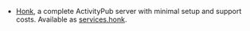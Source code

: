 - [Honk](https://humungus.tedunangst.com/r/honk), a complete ActivityPub server with minimal setup and support costs. Available as [services.honk](#opt-services.honk.enable).
